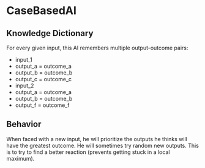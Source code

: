CaseBasedAI
===========

Knowledge Dictionary
--------------------
For every given input, this AI remembers multiple output-outcome pairs:

- input_1
 - output_a = outcome_a
 - output_b = outcome_b
 - output_c = outcome_c
- input_2
 - output_a = outcome_a
 - output_b = outcome_b
 - output_f = outcome_f

Behavior
--------
When faced with a new input, he will prioritize the outputs he thinks will have the greatest outcome.
He will sometimes try random new outputs. This is to try to find a better reaction (prevents getting stuck in a local maximum).
